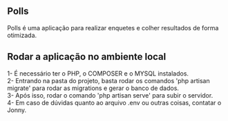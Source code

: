 
## Polls

Polls é uma aplicação para realizar enquetes e colher resultados de forma otimizada.

## Rodar a aplicação no ambiente local
1- É necessário ter o PHP, o COMPOSER e o MYSQL instalados. <br>
2- Entrando na pasta do projeto, basta rodar os comandos 'php artisan migrate' para rodar as migrations e gerar o banco de dados.<br>
3- Após isso, rodar o comando 'php artisan serve' para subir o servidor.<br>
4- Em caso de dúvidas quanto ao arquivo .env ou outras coisas, contatar o Jonny.<br>

